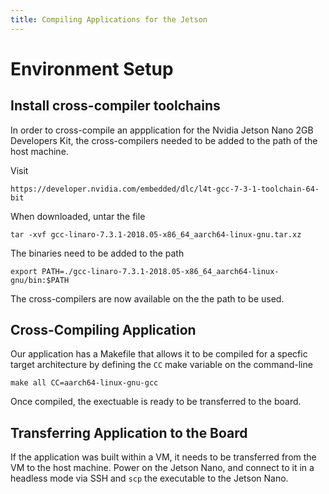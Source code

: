 ```yaml
---
title: Compiling Applications for the Jetson
---
```


# Environment Setup 

## Install cross-compiler toolchains

In order to cross-compile an appplication for the Nvidia Jetson Nano 2GB Developers Kit, the cross-compilers needed to be added to the path of the host machine.

Visit 
```
https://developer.nvidia.com/embedded/dlc/l4t-gcc-7-3-1-toolchain-64-bit
```

When downloaded, untar the file 

```
tar -xvf gcc-linaro-7.3.1-2018.05-x86_64_aarch64-linux-gnu.tar.xz
```

The binaries need to be added to the path

```
export PATH=./gcc-linaro-7.3.1-2018.05-x86_64_aarch64-linux-gnu/bin:$PATH
```

The cross-compilers are now available on the the path to be used.

## Cross-Compiling Application

Our application has a Makefile that allows it to be compiled for a specfic target architecture by defining the `CC` make variable on the command-line

`make all CC=aarch64-linux-gnu-gcc`

Once compiled, the exectuable is ready to be transferred to the board.

## Transferring Application to the Board

If the application was built within a VM, it needs to be transferred from the VM to the host machine. Power on the Jetson Nano, and connect to it in a headless mode via SSH and `scp` the executable to the Jetson Nano.